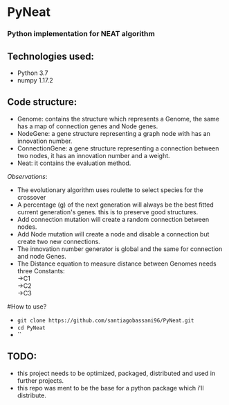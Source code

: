 # PyNeat
### Python implementation for NEAT algorithm

## Technologies used:
- Python 3.7
- numpy 1.17.2

## Code structure:
- Genome: contains the structure which represents a Genome, the same has a map of connection genes and Node genes.
- NodeGene: a gene structure representing a graph node with has an innovation number.
- ConnectionGene: a gene structure representing a connection between two nodes, it has an innovation number and a weight.
- Neat: it contains the evaluation method.

*Observations*:
- The evolutionary algorithm uses roulette to select species for the crossover
- A percentage (g) of the next generation will always be the best fitted current generation's genes.
  this is  to preserve good structures.
- Add connection mutation will create a random connection between nodes.
- Add Node mutation will create a node and disable a connection but create two new connections.
- The innovation number generator is global and the same for connection and node Genes.
- The Distance equation to measure distance between Genomes needs three Constants:
        <br>->C1
        <br>->C2
        <br>->C3

#How to use?
- `git clone https://github.com/santiagobassani96/PyNeat.git`
- `cd PyNeat`
- ``

## TODO:
- this project needs to be optimized, packaged, distributed and used in further projects.
- this repo was ment to be the base for a python package which i'll distribute.
